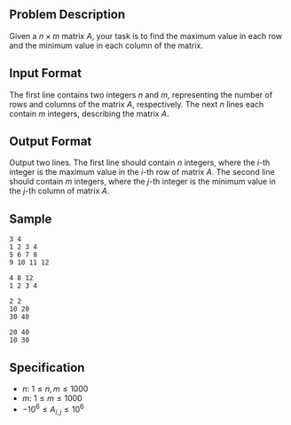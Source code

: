 ## Problem Description

Given a $n \times m$ matrix $A$, your task is to find the maximum value in each row and the minimum value in each column of the matrix.

## Input Format

The first line contains two integers $n$ and $m$, representing the number of rows and columns of the matrix $A$, respectively.
The next $n$ lines each contain $m$ integers, describing the matrix $A$.

## Output Format

Output two lines.
The first line should contain $n$ integers, where the $i$-th integer is the maximum value in the $i$-th row of matrix $A$.
The second line should contain $m$ integers, where the $j$-th integer is the minimum value in the $j$-th column of matrix $A$.

## Sample

```input1
3 4
1 2 3 4
5 6 7 8
9 10 11 12
```

```output1
4 8 12
1 2 3 4
```

```input2
2 2
10 20
30 40
```

```output2
20 40
10 30
```

## Specification

- $n$: $1 \leq n, m \leq 1000$
- $m$: $1 \leq m \leq 1000$
- $-10^6 \leq A_{i,j} \leq 10^6$
